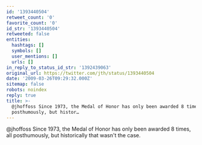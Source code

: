 ```yaml
---
id: '1393440504'
retweet_count: '0'
favorite_count: '0'
id_str: '1393440504'
retweeted: false
entities:
  hashtags: []
  symbols: []
  user_mentions: []
  urls: []
in_reply_to_status_id_str: '1392439063'
original_url: https://twitter.com/jth/status/1393440504
date: '2009-03-26T09:29:32.000Z'
sitemap: false
robots: noindex
reply: true
title: >-
  @jhoffoss Since 1973, the Medal of Honor has only been awarded 8 times, all
  posthumously, but histor…
---
```


@jhoffoss Since 1973, the Medal of Honor has only been awarded 8 times, all posthumously, but historically that wasn't the case.